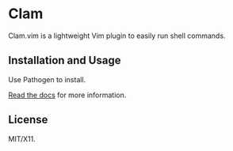Clam
====

Clam.vim is a lightweight Vim plugin to easily run shell commands.

Installation and Usage
----------------------

Use Pathogen to install.

[Read the docs][docs] for more information.

[docs]: http://vim-doc.heroku.com/view?https://raw.github.com/sjl/clam.vim/master/doc/clam.txt

License
-------

MIT/X11.
